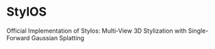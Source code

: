 # StylOS
Official Implementation of Stylos: Multi-View 3D Stylization with Single-Forward Gaussian Splatting
